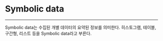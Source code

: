 # Symbolic data #
-------------
Symbolic data는 수집된 개별 데이터의 요약된 정보를 의미한다. 
히스토그램, 테이블, 구간형, 리스트 등을 Symbolic data라고 부른다.
